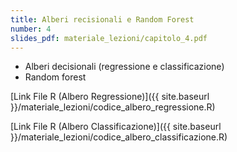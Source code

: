 ```yaml
---
title: Alberi recisionali e Random Forest
number: 4
slides_pdf: materiale_lezioni/capitolo_4.pdf
---
```


- Alberi decisionali (regressione e classificazione)
- Random forest

[Link File R (Albero Regressione)]({{ site.baseurl }}/materiale_lezioni/codice_albero_regressione.R)

[Link File R (Albero Classificazione)]({{ site.baseurl }}/materiale_lezioni/codice_albero_classificazione.R)
